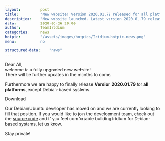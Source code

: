 ```yaml
---
layout: 		post
title:  		"New website! Version 2020.01.79 released for all platforms"
description: 	"New website launched. Latest version 2020.01.79 released for all platforms, except Debian-based."
date:	 		2020-02-26 20:00
author:			TeamIridium
categories:		news
hotpic:			"/assets/images/hotpics/Iridium-hotpic-news.png"
menu: 			no

structured-data:	"news"
---
```

Dear All,    
welcome to a fully upgraded new website!    
There will be further updates in the months to come.

Furthermore we are happy to finally release **Version 2020.01.79** for **all platforms**, except Debian-based systems.

<a id="download-parser2" class="button download" title="download Iridium Browser">Download</a>
    
Our Debian/Ubuntu developer has moved on and we are currently looking to fill that position. If you would like to join the development team, 
check out the [source code](https://github.com/iridium-browser/iridium-browser "source code") and if you feel comfortable building Iridium 
for Debian-based systems, let us know.

Stay private!